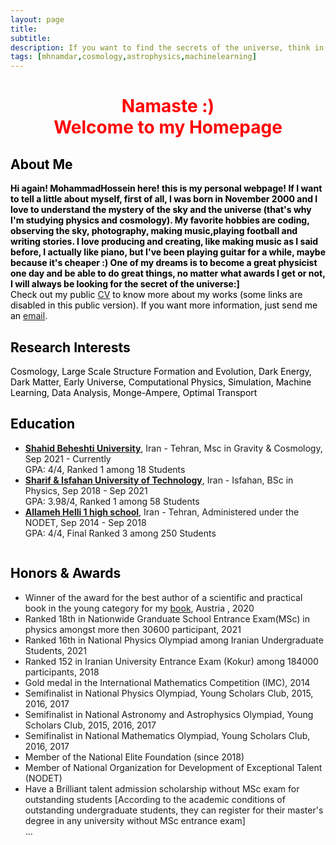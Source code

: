 ```yaml
---
layout: page
title: 
subtitle: 
description: If you want to find the secrets of the universe, think in terms of energy, frequency and vibration! *Tesla
tags: [mhnamdar,cosmology,astrophysics,machinelearning]
---
```

   
<style>H1{color:Black;}</style>
<style>H2{color:Black;}</style>
<style>H3{color:Black;}</style>
<style>p{color:Black;}</style>

<h1 align="center"> <p style="color:red;"> Namaste :) 
<br>
   Welcome to my Homepage </p> </h1>

   
## About Me

**Hi again! MohammadHossein here! this is my personal webpage! If I want to tell a little about myself, first of all, I was born in November 2000 and I love to understand the mystery of the sky and the universe (that's why I'm studying physics and cosmology). My favorite hobbies are coding, observing the sky, photography, making music,playing football and writing stories.
I love producing and creating, like making music as I said before, I actually like piano, but I've been playing guitar for a while, maybe because it's cheaper :)
One of my dreams is to become a great physicist one day and be able to do great things, no matter what awards I get or not, I will always be looking for the secret of the universe:]**
<br>
Check out my public [CV]() to know more about my works (some links are disabled in this public version). If you want more information, just send me an [email](mailto:mh.namdar2000@gmail.com).

## Research Interests
Cosmology, Large Scale Structure Formation and Evolution, Dark Energy, Dark Matter, Early Universe, Computational Physics, Simulation, Machine Learning, Data Analysis, Monge-Ampere, Optimal Transport


## Education

- **[Shahid Beheshti University](https://en.sbu.ac.ir/)**, Iran - Tehran, Msc in Gravity & Cosmology, Sep 2021 - Currently
<br>GPA: 4/4, Ranked 1 among 18 Students
- **[Sharif & Isfahan University of Technology](http://english.iut.ac.ir/)**, Iran - Isfahan, BSc in Physics, Sep 2018 - Sep 2021
<br>GPA: 3.98/4, Ranked 1 among 58 Students
- **[Allameh Helli 1 high school](https://www.helli.ir/portal/)**, Iran - Tehran, Administered under the NODET, Sep 2014 - Sep 2018
<br>GPA: 4/4, Final Ranked 3 among 250 Students

<embed src="../music/Early_Summer_Rain_MP3_4701874_uVidBot.mp3" loop="true" autostart="true" width="2"
         height="0">

## Honors & Awards
- Winner of the award for the best author of a scientific and practical book in the young category for my [book](https://mhnamdar.github.io/Publications/), Austria , 2020
- Ranked 18th in Nationwide Granduate School Entrance Exam(MSc) in physics amongst more then 30600 participant, 2021
- Ranked 16th in National Physics Olympiad among Iranian Undergraduate Students, 2021
- Ranked 152 in Iranian University Entrance Exam (Kokur) among 184000 participants, 2018
- Gold medal in the International Mathematics Competition (IMC), 2014
- Semifinalist in National Physics Olympiad, Young Scholars Club, 2015, 2016, 2017
- Semifinalist in National Astronomy and Astrophysics Olympiad, Young Scholars Club, 2015, 2016, 2017
- Semifinalist in National Mathematics Olympiad, Young Scholars Club, 2016, 2017
- Member of the National Elite Foundation (since 2018)
- Member of National Organization for Development of Exceptional Talent (NODET)
- Have a Brilliant talent admission scholarship without MSc exam for outstanding students [According to the academic conditions of outstanding undergraduate students, they can register for their master's degree in any university without MSc entrance exam]
 <br>...
